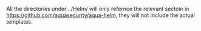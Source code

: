 All the directories under ../Helm/ will only refernce the relevant sectoin in https://github.com/aquasecurity/aqua-helm, they will not include the actual templates.

